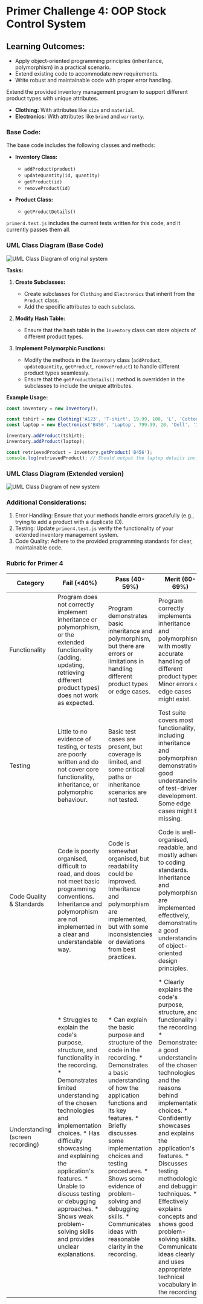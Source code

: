 # Primer Challenge 4: OOP Stock Control System

## Learning Outcomes:

* Apply object-oriented programming principles (inheritance, polymorphism) in a practical scenario.
* Extend existing code to accommodate new requirements.
* Write robust and maintainable code with proper error handling.

Extend the provided inventory management program to support different product types with unique attributes.

*   **Clothing:** With attributes like `size` and `material`.
*   **Electronics:** With attributes like `brand` and `warranty`.

### Base Code:

The base code includes the following classes and methods:

*   **Inventory Class:**
    *   `addProduct(product)`
    *   `updateQuantity(id, quantity)`
    *   `getProduct(id)`
    *   `removeProduct(id)`

*   **Product Class:**
    *   `getProductDetails()`

`primer4.test.js` includes the current tests written for this code, and it currently passes them all.

### UML Class Diagram (Base Code)

![UML Class Diagram of original system](images/umlClassDiagram_original.png)


**Tasks:**

1.  **Create Subclasses:**
    *   Create subclasses for `Clothing` and `Electronics` that inherit from the `Product` class.
    *   Add the specific attributes to each subclass.

2.  **Modify Hash Table:**
    *   Ensure that the hash table in the `Inventory` class can store objects of different product types.

3.  **Implement Polymorphic Functions:**
    *   Modify the methods in the `Inventory` class (`addProduct`, `updateQuantity`, `getProduct`, `removeProduct`) to handle different product types seamlessly.
    *   Ensure that the `getProductDetails()` method is overridden in the subclasses to include the unique attributes.

**Example Usage:**

```javascript
const inventory = new Inventory();

const tshirt = new Clothing('A123', 'T-shirt', 19.99, 100, 'L', 'Cotton');
const laptop = new Electronics('B456', 'Laptop', 799.99, 20, 'Dell', '1 year');

inventory.addProduct(tshirt);
inventory.addProduct(laptop);

const retrievedProduct = inventory.getProduct('B456');
console.log(retrievedProduct); // Should output the laptop details including brand and warranty
```

### UML Class Diagram (Extended version)

![UML Class Diagram of new system](images/umlClassDiagram_new.png)



### Additional Considerations:

1. Error Handling: Ensure that your methods handle errors gracefully (e.g., trying to add a product with a duplicate ID).
1. Testing: Update `primer4.test.js` verify the functionality of your extended inventory management system.
1. Code Quality: Adhere to the provided programming standards for clear, maintainable code.


### Rubric for Primer 4


| Category | Fail (<40%) | Pass (40-59%) | Merit (60-69%) | Distinction (70-100%) |
|---|---|---|---|---|
| Functionality | Program does not correctly implement inheritance or polymorphism, or the extended functionality (adding, updating, retrieving different product types) does not work as expected. | Program demonstrates basic inheritance and polymorphism, but there are errors or limitations in handling different product types or edge cases. | Program correctly implements inheritance and polymorphism with mostly accurate handling of different product types. Minor errors or edge cases might exist. | Program flawlessly implements inheritance and polymorphism, handles all product types correctly, and functions as expected in all scenarios, including edge cases and error handling. |
| Testing | Little to no evidence of testing, or tests are poorly written and do not cover core functionality, inheritance, or polymorphic behaviour. | Basic test cases are present, but coverage is limited, and some critical paths or inheritance scenarios are not tested. | Test suite covers most functionality, including inheritance and polymorphism, demonstrating good understanding of test-driven development. Some edge cases might be missing. | Comprehensive test suite with excellent coverage, including inheritance, polymorphism, edge cases, and error handling. Tests are well-structured and maintainable. |
| Code Quality & Standards | Code is poorly organised, difficult to read, and does not meet basic programming conventions. Inheritance and polymorphism are not implemented in a clear and understandable way. | Code is somewhat organised, but readability could be improved. Inheritance and polymorphism are implemented, but with some inconsistencies or deviations from best practices. | Code is well-organised, readable, and mostly adheres to coding standards. Inheritance and polymorphism are implemented effectively, demonstrating a good understanding of object-oriented design principles. | Code is exemplary, demonstrating near-professional-level standards. Adheres to industry best practices and coding standards consistently. Inheritance and polymorphism are implemented in a clear, maintainable, and extensible way. |
| Understanding (screen recording) | * Struggles to explain the code's purpose, structure, and functionality in the recording.  * Demonstrates limited understanding of the chosen technologies and implementation choices. *  Has difficulty showcasing and explaining the application's features. *  Unable to discuss testing or debugging approaches. *  Shows weak problem-solving skills and provides unclear explanations. | * Can explain the basic purpose and structure of the code in the recording. * Demonstrates a basic understanding of how the application functions and its key features. * Briefly discusses some implementation choices and testing procedures. * Shows some evidence of problem-solving and debugging skills. * Communicates ideas with reasonable clarity in the recording. | * Clearly explains the code's purpose, structure, and functionality in the recording. * Demonstrates a good understanding of the chosen technologies and the reasons behind implementation choices. * Confidently showcases and explains the application's features. * Discusses testing methodologies and debugging techniques. * Effectively explains concepts and shows good problem-solving skills. * Communicates ideas clearly and uses appropriate technical vocabulary in the recording. | * Provides a comprehensive and insightful walkthrough of the codebase, including intricate details and design patterns. * Confidently discusses and justifies implementation choices and their impact on the application. * Thoroughly demonstrates and explains all features, including any advanced additions. * Shows a strong understanding of testing methodologies and debugging approaches. * Demonstrates excellent problem-solving skills and provides insightful explanations. * Communicates ideas with exceptional clarity and precision in the recording. |
